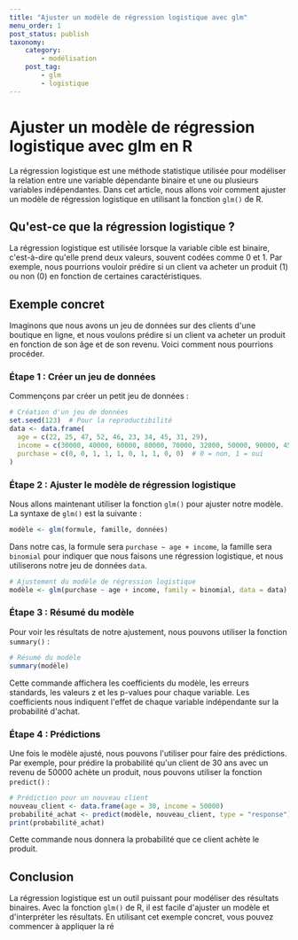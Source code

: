 ```yaml
---
title: "Ajuster un modèle de régression logistique avec glm"
menu_order: 1
post_status: publish
taxonomy:
    category:
        - modélisation
    post_tag:
        - glm
        - logistique
---
```


# Ajuster un modèle de régression logistique avec glm en R

La régression logistique est une méthode statistique utilisée pour modéliser la relation entre une variable dépendante binaire et une ou plusieurs variables indépendantes. Dans cet article, nous allons voir comment ajuster un modèle de régression logistique en utilisant la fonction `glm()` de R.

## Qu'est-ce que la régression logistique ?

La régression logistique est utilisée lorsque la variable cible est binaire, c'est-à-dire qu'elle prend deux valeurs, souvent codées comme 0 et 1. Par exemple, nous pourrions vouloir prédire si un client va acheter un produit (1) ou non (0) en fonction de certaines caractéristiques.

## Exemple concret

Imaginons que nous avons un jeu de données sur des clients d'une boutique en ligne, et nous voulons prédire si un client va acheter un produit en fonction de son âge et de son revenu. Voici comment nous pourrions procéder.

### Étape 1 : Créer un jeu de données

Commençons par créer un petit jeu de données :

```r
# Création d'un jeu de données
set.seed(123)  # Pour la reproductibilité
data <- data.frame(
  age = c(22, 25, 47, 52, 46, 23, 34, 45, 31, 29),
  income = c(30000, 40000, 60000, 80000, 70000, 32000, 50000, 90000, 45000, 38000),
  purchase = c(0, 0, 1, 1, 1, 0, 1, 1, 0, 0)  # 0 = non, 1 = oui
)
```

### Étape 2 : Ajuster le modèle de régression logistique

Nous allons maintenant utiliser la fonction `glm()` pour ajuster notre modèle. La syntaxe de `glm()` est la suivante :

```r
modèle <- glm(formule, famille, données)
```

Dans notre cas, la formule sera `purchase ~ age + income`, la famille sera `binomial` pour indiquer que nous faisons une régression logistique, et nous utiliserons notre jeu de données `data`.

```r
# Ajustement du modèle de régression logistique
modèle <- glm(purchase ~ age + income, family = binomial, data = data)
```

### Étape 3 : Résumé du modèle

Pour voir les résultats de notre ajustement, nous pouvons utiliser la fonction `summary()` :

```r
# Résumé du modèle
summary(modèle)
```

Cette commande affichera les coefficients du modèle, les erreurs standards, les valeurs z et les p-values pour chaque variable. Les coefficients nous indiquent l'effet de chaque variable indépendante sur la probabilité d'achat.

### Étape 4 : Prédictions

Une fois le modèle ajusté, nous pouvons l'utiliser pour faire des prédictions. Par exemple, pour prédire la probabilité qu'un client de 30 ans avec un revenu de 50000 achète un produit, nous pouvons utiliser la fonction `predict()` :

```r
# Prédiction pour un nouveau client
nouveau_client <- data.frame(age = 30, income = 50000)
probabilité_achat <- predict(modèle, nouveau_client, type = "response")
print(probabilité_achat)
```

Cette commande nous donnera la probabilité que ce client achète le produit.

## Conclusion

La régression logistique est un outil puissant pour modéliser des résultats binaires. Avec la fonction `glm()` de R, il est facile d'ajuster un modèle et d'interpréter les résultats. En utilisant cet exemple concret, vous pouvez commencer à appliquer la ré

